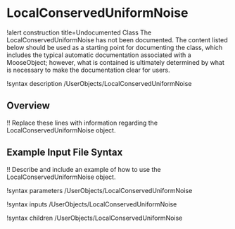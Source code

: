 # LocalConservedUniformNoise

!alert construction title=Undocumented Class
The LocalConservedUniformNoise has not been documented. The content listed below should be used as a starting point for
documenting the class, which includes the typical automatic documentation associated with a
MooseObject; however, what is contained is ultimately determined by what is necessary to make the
documentation clear for users.

!syntax description /UserObjects/LocalConservedUniformNoise

## Overview

!! Replace these lines with information regarding the LocalConservedUniformNoise object.

## Example Input File Syntax

!! Describe and include an example of how to use the LocalConservedUniformNoise object.

!syntax parameters /UserObjects/LocalConservedUniformNoise

!syntax inputs /UserObjects/LocalConservedUniformNoise

!syntax children /UserObjects/LocalConservedUniformNoise
